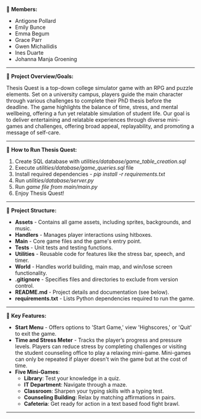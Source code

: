 

💫 **Members:**
+ Antigone Pollard
+ Emily Bunce
+ Emma Begum
+ Grace Parr
+ Gwen Michailidis
+ Ines Duarte
+ Johanna Manja Groening
***

💫 **Project Overview/Goals:**

Thesis Quest is a top-down college simulator game with an RPG and puzzle elements.
Set on a university campus, players guide the main character through various challenges to complete their PhD thesis before the deadline. 
The game highlights the balance of time, stress, and mental wellbeing, offering a fun yet relatable simulation of student life.
Our goal is to deliver entertaining and relatable experiences through diverse mini-games and challenges, offering broad appeal, replayability, and promoting a message of self-care.

***
💫 **How to Run Thesis Quest:**

1. Create SQL database with _utilities/database/game_table_creation.sql_
2. Execute _utilities/database/game_queries.sql_ file
2. Install required dependencies - _pip install -r requirements.txt_
3. Run _utilities/database/server.py_
4. Run _game file from main/main.py_
5. Enjoy Thesis Quest!

***

💫 **Project Structure:**

+ **Assets** - Contains all game assets, including sprites, backgrounds, and music.  
+ **Handlers** - Manages player interactions using hitboxes.  
+ **Main** - Core game files and the game's entry point.  
+ **Tests** - Unit tests and testing functions.  
+ **Utilities** - Reusable code for features like the stress bar, speech, and timer.  
+ **World** - Handles world building, main map, and win/lose screen functionality.  
+ **.gitignore** - Specifies files and directories to exclude from version control.  
+ **README.md** - Project details and documentation (see below).  
+ **requirements.txt** - Lists Python dependencies required to run the game.

***

💫 **Key Features:**

+ **Start Menu** - Offers options to 'Start Game,' view 'Highscores,' or 'Quit' to exit the game.
+ **Time and Stress Meter** - Tracks the player’s progress and pressure levels. Players can reduce stress by completing challenges or visiting the student counseling office to play a relaxing mini-game. 
Mini-games can only be repeated if player doesn't win the game but at the cost of time.
+ **Five Mini-Games**:
   - **Library**: Test your knowledge in a quiz.
   - **IT Department**: Navigate through a maze.
   - **Classroom**: Sharpen your typing skills with a typing test.
   - **Counseling Building**: Relax by matching affirmations in pairs.
   - **Cafeteria**: Get ready for action in a text based food fight brawl.

***


